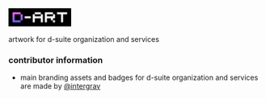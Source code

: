<img alt="d-art" src="https://raw.githubusercontent.com/d-suite/art/main/art/art_long@vector.svg" style="height:36px; width: auto;">

artwork for d-suite organization and services

### contributor information

- main branding assets and badges for d-suite organization and services are made by [@intergrav](https://github.com/intergrav)
